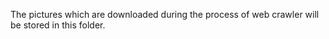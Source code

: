 
The pictures which are downloaded during the process of web crawler will be stored in this folder.
